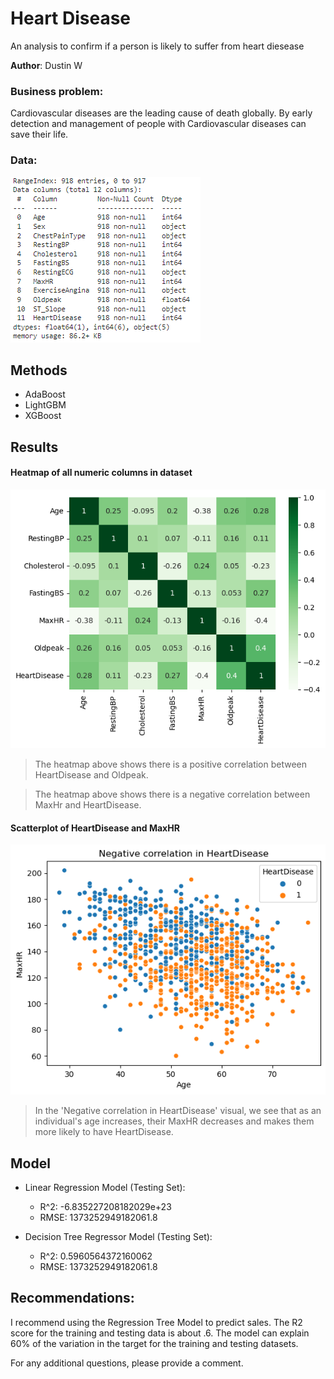 # Heart Disease
An analysis to confirm if a person is likely to suffer from heart diesease

**Author**: Dustin W

### Business problem:

Cardiovascular diseases are the leading cause of death globally. By early detection and management of people with Cardiovascular diseases can save their life.


### Data:
![sample image](heartd_1.png)


## Methods
- AdaBoost
- LightGBM
- XGBoost

## Results




#### Heatmap of all numeric columns in dataset
![sample image](heartd_2.png)

> The heatmap above shows there is a positive correlation between HeartDisease and Oldpeak.

> The heatmap above shows there is a negative correlation between MaxHr and HeartDisease.

#### Scatterplot of HeartDisease and MaxHR
![sample image](heartd_3.png)

> In the 'Negative correlation in HeartDisease' visual, we see that as an individual's age increases, their MaxHR decreases and makes them more likely to have HeartDisease.
## Model

- Linear Regression Model (Testing Set):
  - R^2: -6.835227208182029e+23
  - RMSE: 1373252949182061.8

- Decision Tree Regressor Model (Testing Set):
  - R^2: 0.5960564372160062
  - RMSE: 1373252949182061.8


## Recommendations:

I recommend using the Regression Tree Model to predict sales. The R2 score for the training and testing data is about .6. The model can explain 60% of the variation in the target for the training and testing datasets.



For any additional questions, please provide a comment.
